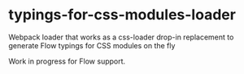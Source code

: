 # typings-for-css-modules-loader

Webpack loader that works as a css-loader drop-in replacement to generate Flow typings for CSS modules on the fly

Work in progress for Flow support.
